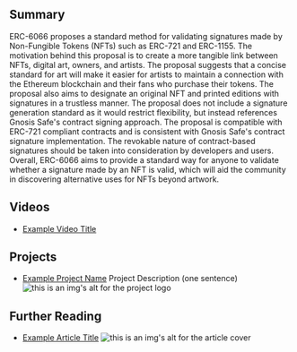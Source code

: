 ## Summary

ERC-6066 proposes a standard method for validating signatures made by Non-Fungible Tokens (NFTs) such as ERC-721 and ERC-1155. The motivation behind this proposal is to create a more tangible link between NFTs, digital art, owners, and artists. The proposal suggests that a concise standard for art will make it easier for artists to maintain a connection with the Ethereum blockchain and their fans who purchase their tokens. The proposal also aims to designate an original NFT and printed editions with signatures in a trustless manner. The proposal does not include a signature generation standard as it would restrict flexibility, but instead references Gnosis Safe's contract signing approach. The proposal is compatible with ERC-721 compliant contracts and is consistent with Gnosis Safe's contract signature implementation. The revokable nature of contract-based signatures should be taken into consideration by developers and users. Overall, ERC-6066 aims to provide a standard way for anyone to validate whether a signature made by an NFT is valid, which will aid the community in discovering alternative uses for NFTs beyond artwork.

## Videos

- [Example Video Title](https://www.youtube.com/watch?v=TDGq4aeevgY)

## Projects

- [Example Project Name](https://xxxx.xxx/xxxxx) Project Description (one sentence) ![this is an img's alt for the project logo](https://xxxx.xxx/project-logo.xxx)

## Further Reading

- [Example Article Title](https://xxxx.xxx/xxxxx) ![this is an img's alt for the article cover](https://xxxx.xxx/article-cover.xxx)
